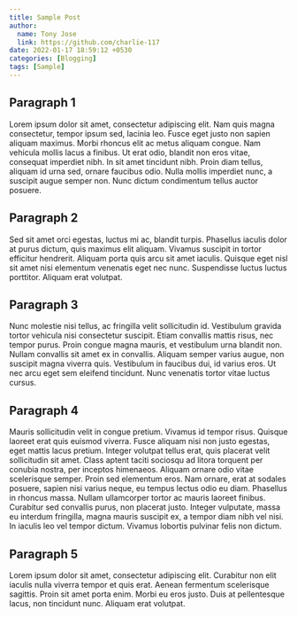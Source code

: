 ```yaml
---
title: Sample Post
author:
  name: Tony Jose
  link: https://github.com/charlie-117
date: 2022-01-17 18:59:12 +0530
categories: [Blogging]
tags: [Sample]
---
```


## Paragraph 1
Lorem ipsum dolor sit amet, consectetur adipiscing elit. Nam quis magna consectetur, tempor ipsum sed, lacinia leo. Fusce eget justo non sapien aliquam maximus. Morbi rhoncus elit ac metus aliquam congue. Nam vehicula mollis lacus a finibus. Ut erat odio, blandit non eros vitae, consequat imperdiet nibh. In sit amet tincidunt nibh. Proin diam tellus, aliquam id urna sed, ornare faucibus odio. Nulla mollis imperdiet nunc, a suscipit augue semper non. Nunc dictum condimentum tellus auctor posuere.

## Paragraph 2
Sed sit amet orci egestas, luctus mi ac, blandit turpis. Phasellus iaculis dolor at purus dictum, quis maximus elit aliquam. Vivamus suscipit in tortor efficitur hendrerit. Aliquam porta quis arcu sit amet iaculis. Quisque eget nisl sit amet nisi elementum venenatis eget nec nunc. Suspendisse luctus luctus porttitor. Aliquam erat volutpat.

## Paragraph 3
Nunc molestie nisi tellus, ac fringilla velit sollicitudin id. Vestibulum gravida tortor vehicula nisi consectetur suscipit. Etiam convallis mattis risus, nec tempor purus. Proin congue magna mauris, et vestibulum urna blandit non. Nullam convallis sit amet ex in convallis. Aliquam semper varius augue, non suscipit magna viverra quis. Vestibulum in faucibus dui, id varius eros. Ut nec arcu eget sem eleifend tincidunt. Nunc venenatis tortor vitae luctus cursus.

## Paragraph 4
Mauris sollicitudin velit in congue pretium. Vivamus id tempor risus. Quisque laoreet erat quis euismod viverra. Fusce aliquam nisi non justo egestas, eget mattis lacus pretium. Integer volutpat tellus erat, quis placerat velit sollicitudin sit amet. Class aptent taciti sociosqu ad litora torquent per conubia nostra, per inceptos himenaeos. Aliquam ornare odio vitae scelerisque semper. Proin sed elementum eros. Nam ornare, erat at sodales posuere, sapien nisi varius neque, eu tempus lectus odio eu diam. Phasellus in rhoncus massa. Nullam ullamcorper tortor ac mauris laoreet finibus. Curabitur sed convallis purus, non placerat justo. Integer vulputate, massa eu interdum fringilla, magna mauris suscipit ex, a tempor diam nibh vel nisi. In iaculis leo vel tempor dictum. Vivamus lobortis pulvinar felis non dictum.

## Paragraph 5
Lorem ipsum dolor sit amet, consectetur adipiscing elit. Curabitur non elit iaculis nulla viverra tempor et quis erat. Aenean fermentum scelerisque sagittis. Proin sit amet porta enim. Morbi eu eros justo. Duis at pellentesque lacus, non tincidunt nunc. Aliquam erat volutpat.
